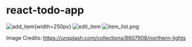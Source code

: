 # react-todo-app


![add_item](/showcase/add_item.png){width=250px}
![edit_item](/showcase/edit_item.png)
![item_list.png](/showcase/item_list.png.png)



Image Credits: https://unsplash.com/collections/8607908/northern-lights

